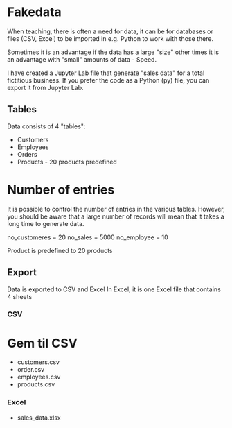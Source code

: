 # Fakedata
When teaching, there is often a need for data, it can be for databases or files (CSV, Excel) to be imported in e.g. Python to work with those there.

Sometimes it is an advantage if the data has a large "size" other times it is an advantage with "small" amounts of data - Speed.

I have created a Jupyter Lab file that generate "sales data" for a total fictitious business.
If you prefer the code as a Python (py) file, you can export it from Jupyter Lab.

## Tables
Data consists of 4 "tables":
- Customers
- Employees
- Orders
- Products - 20 products predefined

# Number of entries
It is possible to control the number of entries in the various tables. 
However, you should be aware that a large number of records will mean that it takes a long time to generate data.

  no_customeres = 20
  no_sales = 5000
  no_employee = 10

Product is predefined to 20 products

## Export
Data is exported to CSV and Excel
In Excel, it is one Excel file that contains 4 sheets

### CSV
# Gem til CSV
- customers.csv
- order.csv
- employees.csv
- products.csv

### Excel
- sales_data.xlsx
